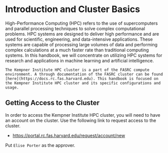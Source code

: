 # Introduction and Cluster Basics

High-Performance Computing (HPC) refers to the use of supercomputers and parallel processing techniques to solve complex computational problems. HPC systems are designed to deliver high performance and are used for scientific, engineering, and data-intensive applications. These systems are capable of processing large volumes of data and performing complex calculations at a much faster rate than traditional computing systems. In this handbook, we will concentrate on utilizing HPC systems for research and applications in machine learning and artificial intelligence.

```{note}
The Kempner Institute HPC cluster is a part of the FASRC compute environment. A through documentation of the FASRC cluster can be found [here](https://docs.rc.fas.harvard.edu). This handbook is focused on the Kempner Institute HPC cluster and its specific configurations and usage.
```


## Getting Access to the Cluster

In order to access the Kempner Institute HPC cluster, you will need to have an account on the cluster. Use the following link to request access to the cluster. 

- https://portal.rc.fas.harvard.edu/request/account/new

Put `Elise Porter` as the approver.
